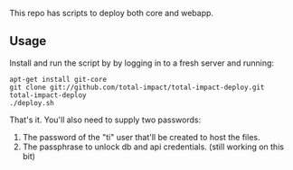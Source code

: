 This repo has scripts to deploy both core and webapp.

Usage
-----
Install and run the script by by logging in to a fresh server and running:

    apt-get install git-core
    git clone git://github.com/total-impact/total-impact-deploy.git
    total-impact-deploy
    ./deploy.sh

That's it. You'll also need to supply two passwords:

1. The password of the "ti" user that'll be created to host the files.
1. The passphrase to unlock db and api credentials. (still working on this bit)
